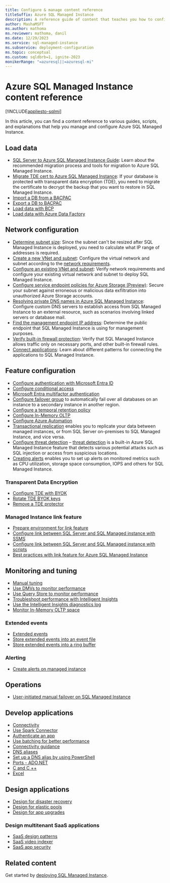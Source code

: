 ```yaml
---
title: Configure & manage content reference
titleSuffix: Azure SQL Managed Instance
description: A reference guide of content that teaches you how to configure and manage Azure SQL Managed Instance.
author: MashaMSFT
ms.author: mathoma
ms.reviewer: mathoma, danil
ms.date: 12/29/2023
ms.service: sql-managed-instance
ms.subservice: deployment-configuration
ms.topic: conceptual
ms.custom: sqldbrb=1, ignite-2023
monikerRange: "=azuresql||=azuresql-mi"
---
```

# Azure SQL Managed Instance content reference
[!INCLUDE[appliesto-sqlmi](../includes/appliesto-sqlmi.md)]

In this article, you can find a content reference to various guides, scripts, and explanations that help you manage and configure Azure SQL Managed Instance.

## Load data

- [SQL Server to Azure SQL Managed Instance Guide](../migration-guides/managed-instance/sql-server-to-managed-instance-guide.md): 
  Learn about the recommended migration process and tools for migration to Azure SQL Managed Instance.
- [Migrate TDE cert to Azure SQL Managed Instance](tde-certificate-migrate.md): 
  If your database is protected with transparent data encryption (TDE), you need to migrate the certificate to decrypt the backup that you want to restore in SQL Managed Instance.
- [Import a DB from a BACPAC](../database/database-import.md)
- [Export a DB to BACPAC](../database/database-export.md)
- [Load data with BCP](../load-from-csv-with-bcp.md)
- [Load data with Azure Data Factory](/azure/data-factory/connector-azure-sql-database?toc=/azure/sql-database/toc.json)

## Network configuration

- [Determine subnet size](vnet-subnet-determine-size.md):
  Since the subnet can't be resized after SQL Managed Instance is deployed, you need to calculate what IP range of addresses is required.
- [Create a new VNet and subnet](virtual-network-subnet-create-arm-template.md):
  Configure the virtual network and subnet according to the [network requirements](connectivity-architecture-overview.md#network-requirements). 
- [Configure an existing VNet and subnet](vnet-existing-add-subnet.md):
  Verify network requirements and configure your existing virtual network and subnet to deploy SQL Managed Instance.
- [Configure service endpoint policies for Azure Storage (Preview)](service-endpoint-policies-configure.md):
  Secure your subnet against erroneous or malicious data exfiltration into unauthorized Azure Storage accounts.
- [Resolving private DNS names in Azure SQL Managed Instance](resolve-private-domain-names.md):
  Configure custom DNS servers to establish access from SQL Managed Instance to an external resource, such as scenarios involving linked servers or database mail.
- [Find the management endpoint IP address](management-endpoint-find-ip-address.md): 
  Determine the public endpoint that SQL Managed Instance is using for management purposes. 
- [Verify built-in firewall protection](management-endpoint-verify-built-in-firewall.md):
  Verify that SQL Managed Instance allows traffic only on necessary ports, and other built-in firewall rules. 
- [Connect applications](connect-application-instance.md): 
  Learn about different patterns for connecting the applications to SQL Managed Instance.

## Feature configuration

- [Configure authentication with Microsoft Entra ID](../database/authentication-aad-configure.md)
- [Configure conditional access](../database/conditional-access-configure.md)
- [Microsoft Entra multifactor authentication](../database/authentication-mfa-ssms-overview.md)
- [Configure failover group](failover-group-configure-sql-mi.md) to automatically fail over all databases on an instance to a secondary instance in another region. 
- [Configure a temporal retention policy](../database/temporal-tables-retention-policy.md)
- [Configure In-Memory OLTP](in-memory-oltp-configure.md)
- [Configure Azure Automation](../database/automation-manage.md)
- [Transactional replication](replication-between-two-instances-configure-tutorial.md) enables you to replicate your data between managed instances, or from SQL Server on-premises to SQL Managed Instance, and vice versa.
- [Configure threat detection](threat-detection-configure.md) – [threat detection](../database/threat-detection-overview.md) is a built-in Azure SQL Managed Instance feature that detects various potential attacks such as SQL injection or access from suspicious locations. 
- [Creating alerts](alerts-create.md) enables you to set up alerts on monitored metrics such as CPU utilization, storage space consumption, IOPS and others for SQL Managed Instance. 

### Transparent Data Encryption

- [Configure TDE with BYOK](../database/transparent-data-encryption-byok-configure.md)
- [Rotate TDE BYOK keys](../database/transparent-data-encryption-byok-key-rotation.md)
- [Remove a TDE protector](../database/transparent-data-encryption-byok-remove-tde-protector.md)

### Managed Instance link feature

- [Prepare environment for link feature](managed-instance-link-preparation.md)
- [Configure link between SQL Server and SQL Managed instance with SSMS](managed-instance-link-configure-how-to-ssms.md)
- [Configure link between SQL Server and SQL Managed instance with scripts](managed-instance-link-configure-how-to-scripts.md)
- [Best practices with link feature for Azure SQL Managed Instance](managed-instance-link-best-practices.md)


## Monitoring and tuning

- [Manual tuning](../database/performance-guidance.md)
- [Use DMVs to monitor performance](monitoring-with-dmvs.md)
- [Use Query Store to monitor performance](/sql/relational-databases/performance/best-practice-with-the-query-store#Insight)
- [Troubleshoot performance with Intelligent Insights](../database/intelligent-insights-troubleshoot-performance.md)
- [Use the Intelligent Insights diagnostics log](../database/intelligent-insights-use-diagnostics-log.md)
- [Monitor In-Memory OLTP space](in-memory-oltp-monitor-space.md)

### Extended events

- [Extended events](../database/xevent-db-diff-from-svr.md)
- [Store extended events into an event file](../database/xevent-code-event-file.md)
- [Store extended events into a ring buffer](../database/xevent-code-ring-buffer.md)

### Alerting

- [Create alerts on managed instance](alerts-create.md)

## Operations

- [User-initiated manual failover on SQL Managed Instance](user-initiated-failover.md)

## Develop applications

- [Connectivity](../database/connect-query-content-reference-guide.md#libraries)
- [Use Spark Connector](/azure/cosmos-db/create-sql-api-spark)
- [Authenticate an app](../database/application-authentication-get-client-id-keys.md)
- [Use batching for better performance](../performance-improve-use-batching.md)
- [Connectivity guidance](../database/troubleshoot-common-connectivity-issues.md)
- [DNS aliases](../database/dns-alias-overview.md)
- [Set up a DNS alias by using PowerShell](../database/dns-alias-powershell-create.md)
- [Ports - ADO.NET](../database/adonet-v12-develop-direct-route-ports.md)
- [C and C ++](../database/develop-cplusplus-simple.md)
- [Excel](../database/connect-excel.md)

## Design applications

- [Design for disaster recovery](../database/designing-cloud-solutions-for-disaster-recovery.md)
- [Design for elastic pools](../database/disaster-recovery-strategies-for-applications-with-elastic-pool.md)
- [Design for app upgrades](../database/manage-application-rolling-upgrade.md)

### Design multitenant SaaS applications

- [SaaS design patterns](../database/saas-tenancy-app-design-patterns.md)
- [SaaS video indexer](../database/saas-tenancy-video-index-wingtip-brk3120-20171011.md)
- [SaaS app security](../database/saas-tenancy-elastic-tools-multi-tenant-row-level-security.md)

## Related content

Get started by [deploying SQL Managed Instance](instance-create-quickstart.md).
